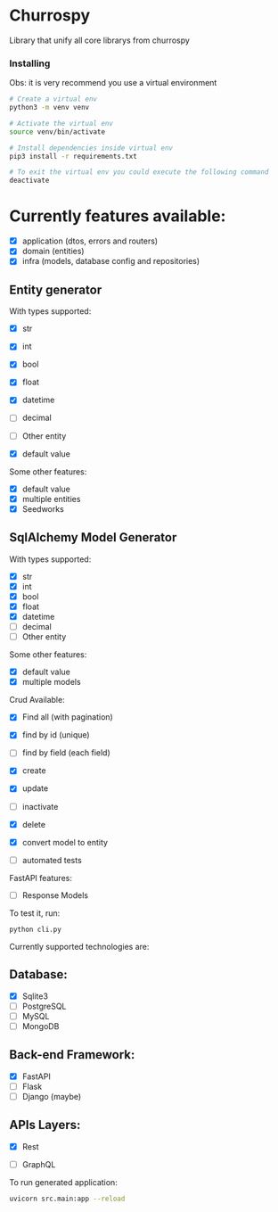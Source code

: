 # Churrospy

Library that unify all core librarys from churrospy

### Installing
Obs: it is very recommend you use a virtual environment

```sh
# Create a virtual env
python3 -m venv venv

# Activate the virtual env
source venv/bin/activate

# Install dependencies inside virtual env
pip3 install -r requirements.txt

# To exit the virtual env you could execute the following command
deactivate
```

# Currently features available:
- [x] application (dtos, errors and routers)
- [x] domain (entities)
- [x] infra (models, database config and repositories)

## Entity generator
With types supported:
- [x] str
- [x] int
- [x] bool
- [x] float
- [x] datetime
- [ ] decimal
- [ ] Other entity
- [x] default value



Some other features:
- [x] default value
- [x] multiple entities
- [x] Seedworks

## SqlAlchemy Model Generator
With types supported:
- [x] str
- [x] int
- [x] bool
- [x] float
- [x] datetime
- [ ] decimal
- [ ] Other entity

Some other features:
- [x] default value
- [x] multiple models

Crud Available:
- [x] Find all (with pagination)
- [x] find by id (unique)
- [ ] find by field (each field)
- [x] create
- [x] update
- [ ] inactivate
- [x] delete
- [x] convert model to entity
- [ ] automated tests


FastAPI features:
- [ ] Response Models


To test it, run:
```bash
python cli.py
```


Currently supported technologies are:
## Database:
- [x] Sqlite3
- [ ] PostgreSQL
- [ ] MySQL
- [ ] MongoDB

## Back-end Framework:
- [x] FastAPI
- [ ] Flask
- [ ] Django (maybe)

## APIs Layers:
- [x] Rest
- [ ] GraphQL


To run generated application:
```bash
uvicorn src.main:app --reload
```
